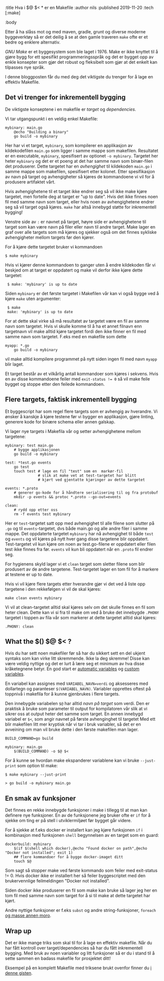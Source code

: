 :title Hva i $@ $< * er en Makefile
:author nils
:published 2019-11-20
:tech [:make]

:body

Etter å ha slåss mot og med maven, gradle, grunt og diverse moderne byggeverktøy så er det deilig å se at den gamle traveren `make` ofte er et bedre og enklere alternativ.

_GNU Make_  er et byggesystem som ble laget i 1976. Make er ikke knyttet til å gjøre bygg for ett spesifikt programmeringsspråk og det er bygget opp av enkle konsepter som gjør det robust og fleksibelt som gjør at det enkelt kan tilpasses nye språk. 

I denne bloggposten får du med deg det viktigste du trenger for å lage en effektiv Makefile. 

## Det vi trenger for inkrementell bygging

De viktigste konseptene i en makefile er _target_ og _dependencies_.

Vi tar utgangspunkt i en veldig enkel Makefile:

    mybinary: main.go
		@echo "Building a binary"
		go build -o mybinary

Her har vi et target, `mybinary`, som kompilerer en applikasjon av kildekodefilen `main.go` som ligger i samme mappe som makefilen. Resultatet er en executable, `mybinary`, spesifisert av optionet `-o mybinary`. Targetet her heter `mybinary` og det er et poeng at det har samme navn som binær-filen det produserer. Dette targetet har en _avhengighet_ til kildekoden `main.go` i samme mappe som makefilen, spesifisert etter kolonet. Etter spesifikasjon av navn på target og avhengigheter så kjøres de kommandoene vi vil for å produsere artifaktet vårt. 

Hvis avhengighetene til et target ikke endrer seg så vil ikke make kjøre targetet, men fortelle deg at target er "up to date". Hvis det ikke finnes noen fil med samme navn som target, eller hvis noen av avhengighetene endrer seg så vil target også kjøres. `make` har altså innebygd støtte for inkrementell bygging!

Venstre side av `:` er navnet på target, høyre side er avhengighetene til target som kan være navn på filer eller navn til andre target. Make lager en graf over alle targets som må kjøres og sjekker også om det finnes sykliske avhengigheter mellom targets før den kjører. 

For å kjøre dette targetet bruker vi kommandoen 

	$ make mybinary

Hvis vi kjører denne kommandoen to ganger uten å endre kildekoden får vi beskjed om at target er oppdatert og make vil derfor ikke kjøre dette targetet:

     $ make: 'mybinary' is up to date

Siden `mybinary` er det første targetet i Makefilen vår kan vi også bygge ved å kjøre `make` uten argumenter:

     $ make
	 make: 'mybinary' is up to date

For at dette skal virke så må resultatet av targetet være en fil av samme navn som targetet. Hvis vi skulle komme til å ha et annet filnavn enn targetnavn vil make alltid kjøre targetet fordi den ikke finner en fil med samme navn som targetet. F.eks med en makefile som dette

	myapp: *.go
		go build -o mybinary

vil make alltid kompilere programmet på nytt siden ingen fil med navn `myapp` blir laget. 

Et target består av et vilkårlig antall kommandoer som kjøres i sekvens. Hvis en av disse kommandoene feiler med `exit-status != 0` så vil make feile bygget og stoppe etter den feilede kommandoen. 

## Flere targets, faktisk inkrementell bygging

Et byggescript har som regel flere targets som er avhengig av hverandre. Vi ønsker å kanskje å kjøre testene før vi bygger en applikasjon, gjøre linting, generere kode for binære schema eller annen galskap. 

Vi lager nye targets i Makefila vår og setter avhengighetene mellom targetene:

	mybinary: test main.go
		# bygge applikasjonen
		go build -o mybinary
	
    test: *test.go events
		go test
		touch test # lage en fil "test" som en  markør-fil 
                   # slik at make vet at test-targetet har blitt 
                   # kjørt ved gjentatte kjøringer av dette targetet
	
	events: *.proto
		# generer go-kode for å håndtere serialisering til og fra protobuf
		mkdir -p events && protoc *.proto --go-out=events
	
	clean: 
		# rydd opp etter oss
		rm -f events test mybinary

Her er `test`-targetet satt opp med avhengighet til alle filene som slutter på `.go` og til `events`-targetet, dvs både main.go og alle andre filer i samme mappe. Det oppdaterte targetet `mybinary` har nå avhengighet til både `test` og `events` og vil kjøres på nytt hver gang disse targetene blir oppdatert. Test-targetet vil kun kjøre om noen av test.go-filene er oppdatert eller filen test ikke finnes fra før. `events` vil kun bli oppdatert når en `.proto` fil endrer seg.

For hygienens skyld lager vi et `clean` target som sletter filene som blir produsert av de andre targetene. Test-targetet lager en tom fil for å markere at testene er up to date. 

Hvis vi vil kjøre flere targets etter hverandre gjør vi det ved å liste opp targetene i den rekkefølgen vi vil de skal kjøres:

	make clean events mybinary

Vi vil at clean-targetet alltid skal kjøres selv om det skulle finnes en fil som heter clean. Dette kan vi si fra til make om ved å bruke det innebygde `.PHONY` targetet i toppen av fila vår som markerer at dette targetet alltid skal kjøres:

	.PHONY: clean

## What the $() $@ $< ?

Hvis du har sett noen makefiler før så har du sikkert sett en del ukjent syntaks som kan virke litt skremmende. Ikke la deg skremme! Disse kan være veldig nyttige og det er lurt å lære seg et minimum av hva disse kråketegnene betyr. En god start er [automatic variables](https://www.gnu.org/software/make/manual/html_node/Automatic-Variables.html) og [custom variables](https://www.gnu.org/software/make/manual/html_node/Using-Variables.html#Using-Variables).

En variabel kan assignes med `VARIABEL_NAVN=verdi` og aksesseres med dollartegn og paranteser `$(VARIABEL_NAVN)`. Variabler opprettes oftest på toppnivå i makefila for å kunne gjenbrukes i flere targets.

Den innebygde variabelen `$@` har alltid _navn på target_ som verdi. Den er praktisk å bruke som parameter til output for kompilatoren vår slik at vi sikrer oss at output heter det samme som target. En annen innebygd variabel er `$<`, som angir navnet på første avhenginghet til targetet  Med ett blir makefilen litt mer kryptisk når vi tar i bruk variabler, så det er en avveining om man vil bruke dette i den første makefilen man lager.

	BUILD_COMMAND=go build
	
	mybinary: main.go
		$(BUILD_COMMAND) -o $@ $<

For å kunne se hvordan make ekspanderer variablene kan vi bruke `--just-print` som option til make:

	$ make mybinary --just-print
	
	> go build -o mybinary main.go

## En smak av funksjoner

Det finnes en rekke innebygde funksjoner i make i tillegg til at man kan definere nye funksjoner. En av de funksjonene jeg bruker ofte er `if` for å sjekke om ting er på stell i utviklermiljøet før bygget går videre.

For å sjekke at f.eks docker er installert kan jeg kjøre funksjonen `if` i kombinasjon med funksjonen `shell` begynnelsen av en target som en guard:

	dockerbuild: mybinary
		$(if $(shell which docker),@echo "Found docker on path",@echo "Docker not installed"; exit 1)
		## flere kommandoer for å bygge docker-imaget ditt
		touch $@ 

Som sagt så stopper make ved første kommando som feiler med exit-status != 0. Hvis docker ikke er installert her så feiler byggescriptet med den brukervennlige feilmeldingen "Docker not installed".		

Siden docker ikke produserer en fil som make kan bruke så lager jeg her en tom fil med samme navn som target for å si til make at dette targetet har kjørt. 

Andre nyttige funksjoner er f.eks `subst` og andre string-funksjoner, `foreach` [og masse annen moro](https://www.gnu.org/software/make/manual/html_node/Functions.html).

## Wrap up

Det er ikke mange triks som skal til for å lage en effektiv makefile. Når du har fått kontroll over target/dependencies så har du fått inkrementell bygging. Med bruk av noen variabler og litt funksjoner så er du i stand til å sette sammen en badass makefile for prosjektet ditt!

Eksempel på en komplett Makefile med triksene brukt ovenfor finner du [i denne gisten](https://gist.github.com/nilsmagnus/908e518f7d1e657c2b19671d7cda41aa).
